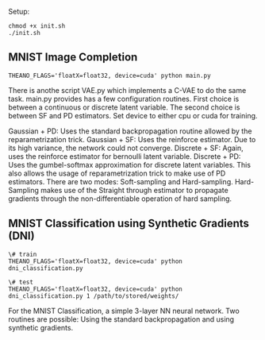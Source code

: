 Setup:
```
chmod +x init.sh
./init.sh
```
## MNIST Image Completion
```
THEANO_FLAGS='floatX=float32, device=cuda' python main.py
```

There is anothe script VAE.py which implements a C-VAE to do the same task. main.py provides has a few configuration routines. First choice is between a continuous or discrete latent variable. The second choice is between SF and PD estimators. Set device to either cpu or cuda for training.

Gaussian + PD: Uses the standard backpropagation routine allowed by the reparametrization trick.
Gaussian + SF: Uses the reinforce estimator. Due to its high variance, the network could not converge.
Discrete + SF: Again, uses the reinforce estimator for bernoulli latent variable.
Discrete + PD: Uses the gumbel-softmax approximation for discrete latent variables. This also allows the usage of reparametrization trick to make use of PD estimators. There are two modes: Soft-sampling and Hard-sampling. Hard-Sampling makes use of the Straight through estimator to propagate gradients through the non-differentiable operation of hard sampling.

## MNIST Classification using Synthetic Gradients (DNI)
```
\# train
THEANO_FLAGS='floatX=float32, device=cuda' python dni_classification.py

\# test
THEANO_FLAGS='floatX=float32, device=cuda' python dni_classification.py 1 /path/to/stored/weights/
```

For the MNIST Classification, a simple 3-layer NN neural network. Two routines are possible: Using the standard backpropagation and using synthetic gradients.